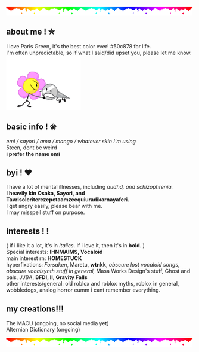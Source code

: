 ![](rainbow.gif)

## about me ! ✮

I love Paris Green, it's the best color ever! #50c878 for life.<br/>
I'm often unpredictable, so if what I said/did upset you, please let me know. ![](naily-bfdi.gif)

## basic info ! ❀

*emi / sayori / ama / mango / whatever skin I'm using*<br/>
5teen, dont be weird<br/>
**i prefer the name emi**

## byi ! ❤︎
I have a lot of mental illnesses, including *audhd, and schizophrenia.*<br/>
**I heavily kin Osaka, Sayori, and Tavrisoleriterezepetaamzeequiuradikarnayaferi.** <br/>
I get angry easily, please bear with me.<br/>
I may misspell stuff on purpose.

## interests ! !
( if i like it a lot, it's in *italics*. If i love it, then it's in **bold**. )<br/>
Special interests: **IHNMAIMS, Vocaloid**<br/>
main interest rn: **HOMESTUCK**<br/>
hyperfixations: *Forsaken*, Maretu, **wtnkk**, *obscure lost vocaloid songs, obscure vocalsynth stuff in general,* Masa Works Design's stuff, Ghost and pals, *JJBA*, **BFDI, II**, **Gravity Falls**<br/>
other interests/general: old roblox and roblox myths, roblox in general, wobbledogs, analog horror eumm i cant remember everything.

## my creations!!!

The MACU (ongoing, no social media yet)<br/>
Alternian Dictionary (ongoing)

![](rainbow.gif)



